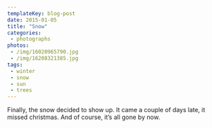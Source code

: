 ```yaml
---
templateKey: blog-post
date: 2015-01-05
title: "Snow"
categories:
 - photographs
photos:
 - /img/16020965790.jpg
 - /img/16208321385.jpg
tags:
 - winter
 - snow
 - sun
 - trees
---
```


Finally, the snow decided to show up. It came a couple of days late, it missed christmas. And of course, it’s all gone by now.
